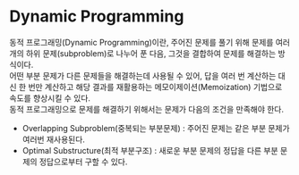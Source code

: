 # Dynamic Programming

동적 프로그래밍(Dynamic Programming)이란, 주어진 문제를 풀기 위해 문제를 여러 개의 하위 문제(subproblem)로 나누어 푼 다음, 그것을 결합하여 문제를 해결하는 방식이다.<br>
어떤 부분 문제가 다른 문제들을 해결하는데 사용될 수 있어, 답을 여러 번 계산하는 대신 한 번만 계산하고 해당 결과를 재활용하는 메모이제이션(Memoization) 기법으로 속도를 향상시킬 수 있다.<br>
동적 프로그래밍으로 문제를 해결하기 위해서는 문제가 다음의 조건을 만족해야 한다.<br>
- Overlapping Subproblem(중복되는 부분문제) : 주어진 문제는 같은 부분 문제가 여러번 재사용된다.<br>
- Optimal Substructure(최적 부분구조) : 새로운 부분 문제의 정답을 다른 부분 문제의 정답으로부터 구할 수 있다.<br>


